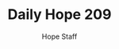 ---
image: /assets/img/daily-hope-default-artwork.png
title: Daily Hope 209
number: 209
categories:
  - Daily Hope
author: Hope Staff
notes: Daily Hope 209
embed: >-
  <iframe src="https://open.spotify.com/embed/episode/250Vt4QiqBhW4BmH8douug?utm_source=generator" width="400px" height="102px" frameborder=“0" scrolling=“no”></iframe>
---